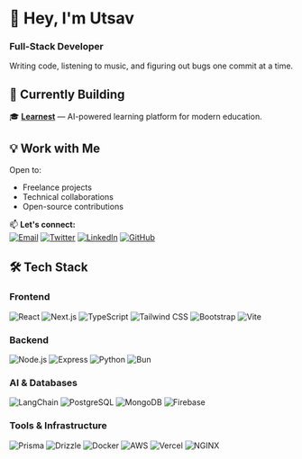 # 👋 Hey, I'm Utsav

### Full-Stack Developer
Writing code, listening to music, and figuring out bugs one commit at a time.

## 🚀 Currently Building  
🎓 **[Learnest](https://learnest.asia/)** — AI-powered learning platform for modern education.

## 💡 Work with Me  
Open to:
- Freelance projects
- Technical collaborations  
- Open-source contributions  

📫 **Let's connect:**  
[![Email](https://img.shields.io/badge/Gmail-D14836?style=flat&logo=gmail&logoColor=white)](mailto:hi@joshiutsav.com)
[![Twitter](https://img.shields.io/badge/Twitter-1DA1F2?style=flat&logo=twitter&logoColor=white)](https://twitter.com/utsavjosh1)
[![LinkedIn](https://img.shields.io/badge/LinkedIn-0077B5?style=flat&logo=linkedin&logoColor=white)](https://www.linkedin.com/in/utsavjosh1/)
[![GitHub](https://img.shields.io/badge/GitHub-181717?style=flat&logo=github&logoColor=white)](https://github.com/utsavjosh1)

## 🛠️ Tech Stack

### Frontend
![React](https://img.shields.io/badge/React-20232A?style=flat&logo=react&logoColor=61DAFB)
![Next.js](https://img.shields.io/badge/Next.js-000000?style=flat&logo=nextdotjs&logoColor=white)
![TypeScript](https://img.shields.io/badge/TypeScript-3178C6?style=flat&logo=typescript&logoColor=white)
![Tailwind CSS](https://img.shields.io/badge/Tailwind_CSS-38B2AC?style=flat&logo=tailwind-css&logoColor=white)
![Bootstrap](https://img.shields.io/badge/Bootstrap-7952B3?style=flat&logo=bootstrap&logoColor=white)
![Vite](https://img.shields.io/badge/Vite-B73BFE?style=flat&logo=vite&logoColor=FFD62E)

### Backend
![Node.js](https://img.shields.io/badge/Node.js-339933?style=flat&logo=nodedotjs&logoColor=white)
![Express](https://img.shields.io/badge/Express-000000?style=flat&logo=express&logoColor=white)
![Python](https://img.shields.io/badge/Python-3776AB?style=flat&logo=python&logoColor=white)
![Bun](https://img.shields.io/badge/Bun-000000?style=flat&logo=bun&logoColor=white)

### AI & Databases
![LangChain](https://img.shields.io/badge/LangChain-00A67E?style=flat)
![PostgreSQL](https://img.shields.io/badge/PostgreSQL-4169E1?style=flat&logo=postgresql&logoColor=white)
![MongoDB](https://img.shields.io/badge/MongoDB-47A248?style=flat&logo=mongodb&logoColor=white)
![Firebase](https://img.shields.io/badge/Firebase-FFCA28?style=flat&logo=firebase&logoColor=black)

### Tools & Infrastructure
![Prisma](https://img.shields.io/badge/Prisma-2D3748?style=flat&logo=prisma&logoColor=white)
![Drizzle](https://img.shields.io/badge/Drizzle-3B82F6?style=flat)
![Docker](https://img.shields.io/badge/Docker-2496ED?style=flat&logo=docker&logoColor=white)
![AWS](https://img.shields.io/badge/AWS-232F3E?style=flat&logo=amazonaws&logoColor=white)
![Vercel](https://img.shields.io/badge/Vercel-000000?style=flat&logo=vercel&logoColor=white)
![NGINX](https://img.shields.io/badge/NGINX-009639?style=flat&logo=nginx&logoColor=white)
